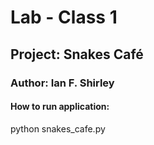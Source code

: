 # Lab - Class 1

## Project: Snakes Café

### Author: Ian F. Shirley

#### How to run application: 
python snakes_cafe.py
